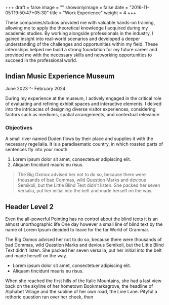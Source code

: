 +++
draft = false
image = ""
showonlyimage = false
date = "2016-11-05T19:50:47+05:30"
title = "Work Experience"
weight = 4
+++

These companies/studios provided me with valuable hands-on training, allowing me to apply the theoretical knowledge I acquired during my academic studies. By working alongside professionals in the industry, I gained insight into real-world scenarios and developed a deeper understanding of the challenges and opportunities within my field. These internships helped me build a strong foundation for my future career and provided me with the necessary skills and networking opportunities to succeed in the professional world.
<!--more-->

## Indian Music Experience Museum
June 2023 ^- February 2024

During my experience at the museum, I actively engaged in the critical role of evaluating and refining exhibit spaces and interactive elements. I delved into the intricacies of designing diverse visitor experiences, considering factors such as mediums, spatial arrangements, and contextual relevance. 

### Objectives

A small river named Duden flows by their place and supplies it with the necessary regelialia. It is a paradisematic country, in which roasted parts of sentences fly into your mouth.

1. Lorem ipsum dolor sit amet, consectetuer adipiscing elit.
2. Aliquam tincidunt mauris eu risus.

> The Big Oxmox advised her not to do so, because there were thousands of bad Commas, wild Question Marks and devious Semikoli, but the Little Blind Text didn't listen. She packed her seven versalia, put her initial into the belt and made herself on the way.

## Header Level 2

Even the all-powerful Pointing has no control about the blind texts it is an almost unorthographic life One day however a small line of blind text by the name of Lorem Ipsum decided to leave for the far World of Grammar.

The Big Oxmox advised her not to do so, because there were thousands of bad Commas, wild Question Marks and devious Semikoli, but the Little Blind Text didn't listen. She packed her seven versalia, put her initial into the belt and made herself on the way.

* Lorem ipsum dolor sit amet, consectetuer adipiscing elit.
* Aliquam tincidunt mauris eu risus.

When she reached the first hills of the Italic Mountains, she had a last view back on the skyline of her hometown Bookmarksgrove, the headline of Alphabet Village and the subline of her own road, the Line Lane. Pityful a rethoric question ran over her cheek, then  
